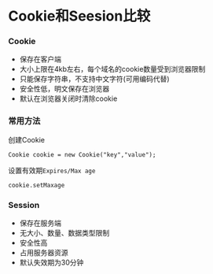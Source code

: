 # Cookie和Seesion比较

### Cookie

* 保存在客户端
* 大小上限在4kb左右，每个域名的cookie数量受到浏览器限制
* 只能保存字符串，不支持中文字符(可用编码代替)
* 安全性低，明文保存在浏览器
* 默认在浏览器关闭时清除cookie

### 常用方法

创建Cookie

```Cookie cookie = new Cookie("key","value");```

设置有效期`Expires/Max age`

```cookie.setMaxage```

### Session

* 保存在服务端
* 无大小、数量、数据类型限制
* 安全性高
* 占用服务器资源
* 默认失效期为30分钟

